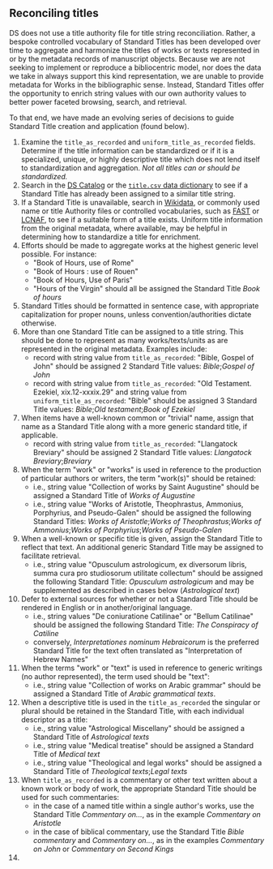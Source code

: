 ## Reconciling titles

DS does not use a title authority file for title string reconciliation. Rather, a bespoke controlled vocabulary of Standard Titles has been developed over time to aggregate and harmonize the titles of works or texts represented in or by the metadata records of manuscript objects. Because we are not seeking to implement or reproduce a bibliocentric model, nor does the data we take in always support this kind representation, we are unable to provide metadata for Works in the bibliographic sense. Instead, Standard Titles offer the opportunity to enrich string values with our own authority values to better power faceted browsing, search, and retrieval.

To that end, we have made an evolving series of decisions to guide Standard Title creation and application (found below).

1. Examine the `title_as_recorded` and `uniform_title_as_recorded` fields. Determine if the title information can be standardized or if it is a specialized, unique, or highly descriptive title which does not lend itself to standardization and aggregation. *Not all titles can or should be standardized.*
2. Search in the [DS Catalog](https://catalog.digital-scriptorium.org/) or the [`title.csv` data dictionary](https://github.com/DigitalScriptorium/ds-data/blob/main/terms/reconciled/titles.csv) to see if a Standard Title has already been assigned to a similar title string.
3. If a Standard Title is unavailable, search in [Wikidata](https://wikidata.org/), or commonly used name or title Authority files or controlled vocabularies, such as [FAST](https://fast.oclc.org/searchfast/) or [LCNAF](https://id.loc.gov/authorities/names.html), to see if a suitable form of a title exists. Uniform title information from the original metadata, where available, may be helpful in determining how to standardize a title for enrichment.
4. Efforts should be made to aggregate works at the highest generic level possible. For instance:
    - "Book of Hours, use of Rome"
    - "Book of Hours : use of Rouen"
    - "Book of Hours, Use of Paris"
    - "Hours of the Virgin"
should all be assigned the Standard Title _Book of hours_
5. Standard Titles should be formatted in sentence case, with appropriate capitalization for proper nouns, unless convention/authorities dictate otherwise.
6. More than one Standard Title can be assigned to a title string. This should be done to represent as many works/texts/units as are represented in the original metadata. Examples include:
    - record with string value from `title_as_recorded`: "Bible, Gospel of John" should be assigned 2 Standard Title values: _Bible_;_Gospel of John_
    - record with string value from `title_as_recorded`: "Old Testament. Ezekiel, xix.12-xxxix.29" and string value from `uniform_title_as_recorded`: "Bible" should be assigned 3 Standard Title values: _Bible_;_Old testament_;_Book of Ezekiel_
7. When items have a well-known common or "trivial" name, assign that name as a Standard Title along with a more generic standard title, if applicable.
    - record with string value from `title_as_recorded`: "Llangatock Breviary" should be assigned 2 Standard Title values: _Llangatock Breviary_;_Breviary_
8. When the term "work" or "works" is used in reference to the production of particular authors or writers, the term "work(s)" should be retained:
    - i.e., string value "Collection of works by Saint Augustine" should be assigned a Standard Title of _Works of Augustine_
    - i.e., string value "Works of Aristotle, Theophrastus, Ammonius, Porphyrius, and Pseudo-Galen" should be assigned the following Standard Titles: _Works of Aristotle_;_Works of Theophrastus_;_Works of Ammonius_;_Works of Porphyrius_;_Works of Pseudo-Galen_
9. When a well-known or specific title is given, assign the Standard Title to reflect that text. An additional generic Standard Title may be assigned to facilitate retrieval.
    - i.e., string value "Opusculum astrologicum, ex diversorum libris, summa cura pro studiosorum utilitate collectum" should be assigned the following Standard Title: _Opusculum astrologicum_ and may be supplemented as described in cases below (_Astrological text_)
10. Defer to external sources for whether or not a Standard Title should be rendered in English or in another/original language.
    - i.e., string values "De coniuratione Catilinae" or "Bellum Catilinae" should be assigned the following Standard Title: _The Conspiracy of Catiline_
    - conversely, _Interpretationes nominum Hebraicorum_ is the preferred Standard Title for the text often translated as "Interpretation of Hebrew Names"
12. When the terms "work" or "text" is used in reference to generic writings (no author represented), the term used should be "text":
    - i.e., string value "Collection of works on Arabic grammar" should be assigned a Standard Title of _Arabic grammatical texts_.
13. When a descriptive title is used in the `title_as_recorded` the singular or plural should be retained in the Standard Title, with each individual descriptor as a title:
    - i.e., string value "Astrological Miscellany" should be assigned a Standard Title of _Astrological texts_
    - i.e., string value "Medical treatise" should be assigned a Standard Title of _Medical text_
    - i.e., string value "Theological and legal works" should be assigned a Standard Title of _Theological texts_;_Legal texts_
14. When `title_as_recorded` is a commentary or other text written about a known work or body of work, the appropriate Standard Title should be used for such commentaries:
    - in the case of a named title within a single author's works, use the Standard Title _Commentary on..._, as in the example _Commentary on Aristotle_
    - in the case of biblical commentary, use the Standard Title _Bible commentary_ and _Commentary on..._, as in the examples _Commentary on John_ or _Commentary on Second Kings_
15. 



